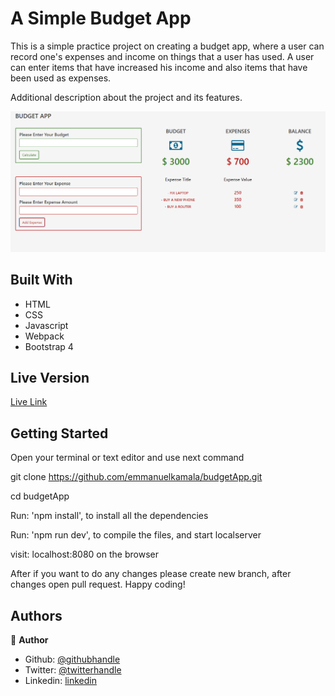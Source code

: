 # A Simple Budget App

This is a simple practice project on creating a budget app, where a user can record one's expenses and income on things 
that a user has used. A user can enter items that have increased his income and also items that have been used as
expenses.

Additional description about the project and its features.

![screenshot](./dist/images/budget.png)


## Built With

- HTML
- CSS
- Javascript
- Webpack
- Bootstrap 4

## Live Version

[Live Link](https://emmanuelkamala.github.io/budgetApp/)


## Getting Started

Open your terminal or text editor and use next command

  git clone https://github.com/emmanuelkamala/budgetApp.git

  cd budgetApp

  Run: 'npm install', to install all the dependencies

  Run: 'npm run dev', to compile the files, and start localserver

  visit: localhost:8080 on the browser

After if you want to do any changes please create new branch, after changes open pull request.
Happy coding! 


## Authors

👤 **Author**

- Github: [@githubhandle](https://github.com/emmanuelkamala)
- Twitter: [@twitterhandle](https://twitter.com/ejkamala)
- Linkedin: [linkedin](https://linkedin.com/in/emmanuelkamala)

